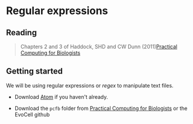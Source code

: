 # Regular expressions

## Reading
>Chapters 2 and 3 of Haddock, SHD and CW Dunn (2011)[Practical Computing for Biologists](http://practicalcomputing.org/)

## Getting started
We will be using regular expressions or *regex* to manipulate text files.

- Download [Atom](https://atom.io) if you haven't already.

- Download the `pcfb` folder from [Practical Computing for Biologists](http://practicalcomputing.org/files/pcfb_examples.zip) or the EvoCell github
